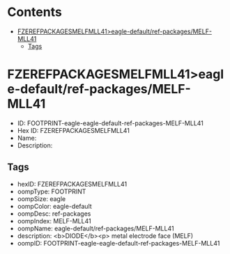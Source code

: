 



Contents
========

* [FZEREFPACKAGESMELFMLL41>eagle-default/ref-packages/MELF-MLL41](#fzerefpackagesmelfmll41eagle-defaultref-packagesmelf-mll41)
	* [Tags](#tags)

# FZEREFPACKAGESMELFMLL41>eagle-default/ref-packages/MELF-MLL41

- ID: FOOTPRINT-eagle-eagle-default-ref-packages-MELF-MLL41
- Hex ID: FZEREFPACKAGESMELFMLL41
- Name: 
- Description: 

## Tags

- hexID: FZEREFPACKAGESMELFMLL41
- oompType: FOOTPRINT
- oompSize: eagle
- oompColor: eagle-default
- oompDesc: ref-packages
- oompIndex: MELF-MLL41
- oompName: eagle-default/ref-packages/MELF-MLL41
- description: &lt;b&gt;DIODE&lt;/b&gt;&lt;p&gt;&#xD;
metal electrode face (MELF)
- oompID: FOOTPRINT-eagle-eagle-default-ref-packages-MELF-MLL41
